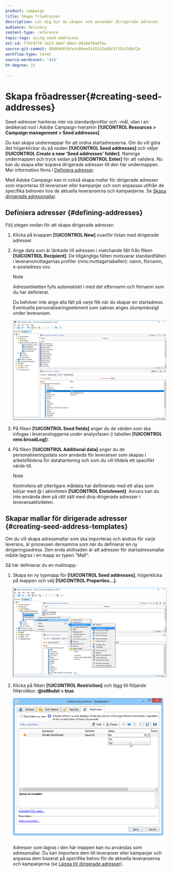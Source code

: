 ```yaml
---
product: campaign
title: Skapa fröadresser
description: Lär dig hur du skapar och använder dirigerade adresser
audience: delivery
content-type: reference
topic-tags: using-seed-addresses
exl-id: f7dc97f0-3423-4b6f-88e2-08180f9adf8a
source-git-commit: 98d646919fedc66ee9145522ad0c5f15b25dbf2e
workflow-type: tm+mt
source-wordcount: '413'
ht-degree: 1%

---
```


# Skapa fröadresser{#creating-seed-addresses}

Seed-adresser hanteras inte via standardprofiler och -mål, utan i en dedikerad nod i Adobe Campaign-hierarkin **[!UICONTROL Resources > Campaign management > Seed addresses]**.

Du kan skapa undermappar för att ordna startadresserna. Om du vill göra det högerklickar du på noden **[!UICONTROL Seed addresses]** och väljer **[!UICONTROL Create a new 'Seed addresses' folder]**. Namnge undermappen och tryck sedan på **[!UICONTROL Enter]** för att validera. Nu kan du skapa eller kopiera dirigerade adresser till den här undermappen. Mer information finns i [Definiera adresser](#defining-addresses).

Med Adobe Campaign kan ni också skapa mallar för dirigerade adresser som importeras till leveranser eller kampanjer och som anpassas utifrån de specifika behoven hos de aktuella leveranserna och kampanjerna. Se [Skapa dirigerade adressmallar](#creating-seed-address-templates).

## Definiera adresser {#defining-addresses}

Följ stegen nedan för att skapa dirigerade adresser:

1. Klicka på knappen **[!UICONTROL New]** ovanför listan med dirigerade adresser.
1. Ange data som är länkade till adressen i matchande fält från fliken **[!UICONTROL Recipient]**. De tillgängliga fälten motsvarar standardfälten i leveransmottagarnas profiler (nms:mottagartabellen): namn, förnamn, e-postadress osv.

   >[!NOTE]
   >
   >Adressetiketten fylls automatiskt i med det efternamn och förnamn som du har definierat.
   >
   >Du behöver inte ange alla fält på varje flik när du skapar en startadress. Eventuella personaliseringselement som saknas anges slumpmässigt under leveransen.

   ![](assets/s_ncs_user_seedlist_new_address.png)

1. På fliken **[!UICONTROL Seed fields]** anger du de värden som ska infogas i leveransloggarna under analysfasen (i tabellen **[!UICONTROL nms:broadLog]**).

1. På fliken **[!UICONTROL Additional data]** anger du de personaliseringsdata som används för leveranser som skapas i arbetsflödena för datahantering och som du vill tilldela ett specifikt värde till.

   >[!NOTE]
   >
   >Kontrollera att ytterligare måldata har definierats med ett alias som börjar med @ i aktiviteten **[!UICONTROL Enrichment]**. Annars kan du inte använda dem på rätt sätt med dina dirigerade adresser i leveransaktiviteten.

## Skapar mallar för dirigerade adresser {#creating-seed-address-templates}

Om du vill skapa adressmallar som ska importeras och ändras för varje leverans, är processen densamma som när du definierar en ny dirigeringsadress. Den enda skillnaden är att adresser för startadressmallar måste lagras i en mapp av typen &quot;Mall&quot;.

Så här definierar du en mallmapp:

1. Skapa en ny typmapp för **[!UICONTROL Seed addresses]**, högerklicka på mappen och välj **[!UICONTROL Properties...]**.

   ![](assets/s_ncs_user_seedlist_template_folder.png)

1. Klicka på fliken **[!UICONTROL Restriction]** och lägg till följande filtervillkor: **@isModel = true**.

   ![](assets/s_ncs_user_seedlist_folder_is_model.png)

   Adresser som lagras i den här mappen kan nu användas som adressmallar. Du kan importera dem till leveranser eller kampanjer och anpassa dem baserat på specifika behov för de aktuella leveranserna och kampanjerna (se [Lägga till dirigerade adresser](../../delivery/using/adding-seed-addresses.md)).
